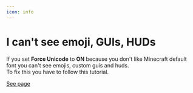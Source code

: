 ```yaml
---
icon: info
---
```


# I can't see emoji, GUIs, HUDs

If you set **Force Unicode** to **ON** because you don't like Minecraft default font you can't see emojis, custom guis and huds.  
To fix this you have to follow this tutorial.  



[See page](../plugin-usage/adding-content/custom-fonts/thin-font-force-unicode.md)